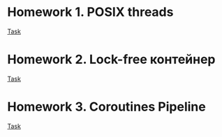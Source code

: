 # Homework 1. POSIX threads

[Task](./homework1/README.md)

# Homework 2. Lock-free контейнер

[Task](./homework2/README.md)

# Homework 3. Coroutines Pipeline

[Task](./homework3/README.md)